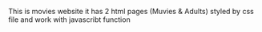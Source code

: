 This is movies website it has 2 html pages (Muvies & Adults) styled by css file and work with javascribt function
